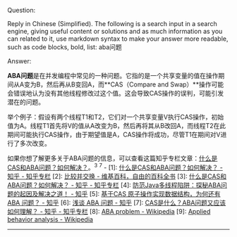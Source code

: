 Question:

Reply in Chinese (Simplified).
The following is a search input in a search engine, giving useful content or solutions and as much information as you can related to it, use markdown syntax to make your answer more readable, such as code blocks, bold, list:
aba问题

Answer:

**ABA问题**是在并发编程中常见的一种问题。它指的是一个共享变量的值在操作期间从A变为B，然后再从B变回A，而**CAS（Compare and Swap）**操作可能会错误地认为没有其他线程修改过这个值。这会导致CAS操作的误判，可能引发潜在的问题。

举个例子：假设有两个线程T1和T2，它们对一个共享变量V执行CAS操作，初始值为A。线程T1首先将V的值从A改变为B，然后再将其从B改回A，而线程T2在此期间可能执行CAS操作，由于期望值是A，CAS操作将成功，尽管T1在期间对V进行了多次改变。

如果你想了解更多关于ABA问题的信息，可以查看这篇知乎专栏文章：[什么是CAS和ABA问题？如何解决？](https://zhuanlan.zhihu.com/p/635216361)。<sup>3</sup> <sup>7</sup>
\-
\[1]: [什么是CAS和ABA问题？如何解决？ - 知乎 - 知乎专栏](https://zhuanlan.zhihu.com/p/635216361)
\[2]: [比较并交换 - 维基百科，自由的百科全书](https://zh.wikipedia.org/wiki/%E6%AF%94%E8%BE%83%E5%B9%B6%E4%BA%A4%E6%8D%A2)
\[3]: [什么是CAS和ABA问题？如何解决？ - 知乎 - 知乎专栏](https://bing.com/search?q=aba%e9%97%ae%e9%a2%98)
\[4]: [防范Java多线程陷阱：探秘ABA问题的起因及解决之道！ - 知乎](https://zhuanlan.zhihu.com/p/667098638)
\[5]: [基于CAS 原子操作实现数据结构，为何还有 ABA 问题？ - 知乎](https://zhuanlan.zhihu.com/p/469608946)
\[6]: [浅谈 ABA 问题 - 知乎](https://zhuanlan.zhihu.com/p/110301415)
\[7]: [CAS是什么？ABA问题又应该如何理解？ - 知乎 - 知乎专栏](https://zhuanlan.zhihu.com/p/139635112)
\[8]: [ABA problem - Wikipedia](https://en.wikipedia.org/wiki/ABA_problem)
\[9]: [Applied behavior analysis - Wikipedia](https://en.wikipedia.org/wiki/Applied_behavior_analysis)

<hr/>

